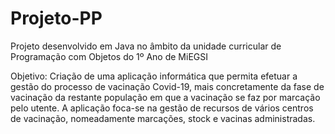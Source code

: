 # Projeto-PP
Projeto desenvolvido em Java no âmbito da unidade curricular de Programação com Objetos do 1º Ano de MiEGSI

Objetivo: Criação de uma aplicação informática que permita efetuar a gestão do processo de vacinação Covid-19, mais concretamente da fase de vacinação da restante 
população em que a vacinação se faz por marcação pelo utente. A aplicação foca-se na gestão de recursos de vários centros de vacinação, nomeadamente marcações, 
stock e vacinas administradas.
